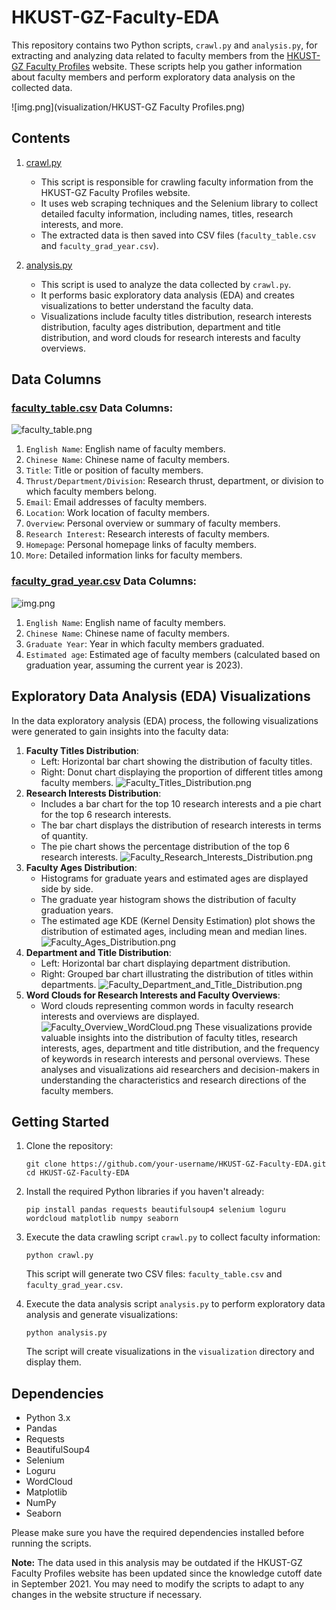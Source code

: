 # HKUST-GZ-Faculty-EDA

This repository contains two Python scripts, `crawl.py` and `analysis.py`, for extracting and analyzing data related to faculty members from the [HKUST-GZ Faculty Profiles](https://facultyprofiles.hkust-gz.edu.cn/) website. These scripts help you gather information about faculty members and perform exploratory data analysis on the collected data.

![img.png](visualization/HKUST-GZ Faculty Profiles.png)

## Contents

1. [crawl.py](crawl.py)
   - This script is responsible for crawling faculty information from the HKUST-GZ Faculty Profiles website.
   - It uses web scraping techniques and the Selenium library to collect detailed faculty information, including names, titles, research interests, and more.
   - The extracted data is then saved into CSV files (`faculty_table.csv` and `faculty_grad_year.csv`).

2. [analysis.py](analysis.py)
   - This script is used to analyze the data collected by `crawl.py`.
   - It performs basic exploratory data analysis (EDA) and creates visualizations to better understand the faculty data.
   - Visualizations include faculty titles distribution, research interests distribution, faculty ages distribution, department and title distribution, and word clouds for research interests and faculty overviews.

## Data Columns

### [faculty_table.csv](faculty_table.csv) Data Columns:
![faculty_table.png](visualization%2Ffaculty_table.png)
1. `English Name`: English name of faculty members.
2. `Chinese Name`: Chinese name of faculty members.
3. `Title`: Title or position of faculty members.
4. `Thrust/Department/Division`: Research thrust, department, or division to which faculty members belong.
5. `Email`: Email addresses of faculty members.
6. `Location`: Work location of faculty members.
7. `Overview`: Personal overview or summary of faculty members.
8. `Research Interest`: Research interests of faculty members.
9. `Homepage`: Personal homepage links of faculty members.
10. `More`: Detailed information links for faculty members.

### [faculty_grad_year.csv](faculty_grad_year.csv) Data Columns:
![img.png](visualization/faculty_grad_year.png)
1. `English Name`: English name of faculty members.
2. `Chinese Name`: Chinese name of faculty members.
3. `Graduate Year`: Year in which faculty members graduated.
4. `Estimated age`: Estimated age of faculty members (calculated based on graduation year, assuming the current year is 2023).

## Exploratory Data Analysis (EDA) Visualizations

In the data exploratory analysis (EDA) process, the following visualizations were generated to gain insights into the faculty data:

1. **Faculty Titles Distribution**:
   - Left: Horizontal bar chart showing the distribution of faculty titles.
   - Right: Donut chart displaying the proportion of different titles among faculty members.
![Faculty_Titles_Distribution.png](visualization%2FFaculty_Titles_Distribution.png)
2. **Research Interests Distribution**:
   - Includes a bar chart for the top 10 research interests and a pie chart for the top 6 research interests.
   - The bar chart displays the distribution of research interests in terms of quantity.
   - The pie chart shows the percentage distribution of the top 6 research interests.
![Faculty_Research_Interests_Distribution.png](visualization%2FFaculty_Research_Interests_Distribution.png)
3. **Faculty Ages Distribution**:
   - Histograms for graduate years and estimated ages are displayed side by side.
   - The graduate year histogram shows the distribution of faculty graduation years.
   - The estimated age KDE (Kernel Density Estimation) plot shows the distribution of estimated ages, including mean and median lines.
![Faculty_Ages_Distribution.png](visualization%2FFaculty_Ages_Distribution.png)
4. **Department and Title Distribution**:
   - Left: Horizontal bar chart displaying department distribution.
   - Right: Grouped bar chart illustrating the distribution of titles within departments.
![Faculty_Department_and_Title_Distribution.png](visualization%2FFaculty_Department_and_Title_Distribution.png)
5. **Word Clouds for Research Interests and Faculty Overviews**:
   - Word clouds representing common words in faculty research interests and overviews are displayed.
![Faculty_Overview_WordCloud.png](visualization%2FFaculty_Overview_WordCloud.png)
These visualizations provide valuable insights into the distribution of faculty titles, research interests, ages, department and title distribution, and the frequency of keywords in research interests and personal overviews. These analyses and visualizations aid researchers and decision-makers in understanding the characteristics and research directions of the faculty members.

## Getting Started

1. Clone the repository:

   ```
   git clone https://github.com/your-username/HKUST-GZ-Faculty-EDA.git
   cd HKUST-GZ-Faculty-EDA
   ```

2. Install the required Python libraries if you haven't already:

   ```
   pip install pandas requests beautifulsoup4 selenium loguru wordcloud matplotlib numpy seaborn
   ```

3. Execute the data crawling script `crawl.py` to collect faculty information:

   ```
   python crawl.py
   ```

   This script will generate two CSV files: `faculty_table.csv` and `faculty_grad_year.csv`.

4. Execute the data analysis script `analysis.py` to perform exploratory data analysis and generate visualizations:

   ```
   python analysis.py
   ```

   The script will create visualizations in the `visualization` directory and display them.

## Dependencies

- Python 3.x
- Pandas
- Requests
- BeautifulSoup4
- Selenium
- Loguru
- WordCloud
- Matplotlib
- NumPy
- Seaborn

Please make sure you have the required dependencies installed before running the scripts.

**Note:** The data used in this analysis may be outdated if the HKUST-GZ Faculty Profiles website has been updated since the knowledge cutoff date in September 2021. You may need to modify the scripts to adapt to any changes in the website structure if necessary.